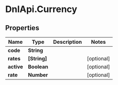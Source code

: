 # DnlApi.Currency

## Properties
Name | Type | Description | Notes
------------ | ------------- | ------------- | -------------
**code** | **String** |  | 
**rates** | **[String]** |  | [optional] 
**active** | **Boolean** |  | [optional] 
**rate** | **Number** |  | [optional] 


